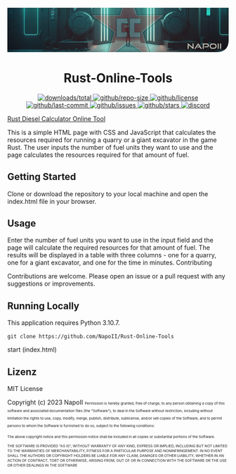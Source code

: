 <p align="center">
<a href="https://github.com/NapoII">
    <img src="Readme_top.png"  alt="NapoII">
</a>

</p>

<center>

# Rust-Online-Tools 
</center>

<p align="center">
<a href="https://github.com/NapoII/Rust-Online-Tools /archive/refs/heads/main.zip">
    <img src="https://img.shields.io/github/downloads/NapoII/Rust-Online-Tools /total" alt="downloads/total">
</a>

<a href="https://github.com/NapoII/Rust-Online-Tools /archive/refs/heads/main.zip">
    <img src="https://img.shields.io/github/repo-size/NapoII/Rust-Online-Tools " alt="github/repo-size">
</a>

<a href="https://github.com/NapoII/Rust-Online-Tools /blob/main/LICENSE">
    <img src="https://img.shields.io/github/license/NapoII/Rust-Online-Tools " alt="github/license">
</a>

<a href="https://github.com/NapoII/Rust-Online-Tools /actions">
    <img src="https://img.shields.io/github/last-commit/NapoII/Rust-Online-Tools " alt="github/last-commit">
</a>

<a href="https://github.com/NapoII/Rust-Online-Tools /issues">
    <img src="https://img.shields.io/github/issues/NapoII/Rust-Online-Tools ?style=plastic" alt="github/issues">
</a>

<a href="https://github.com/NapoII/Rust-Online-Tools /stargazers">
    <img src="https://img.shields.io/github/stars/NapoII/Rust-Online-Tools ?style=social" alt="github/stars">
</a>

<a href="https://discord.gg/g7EW4P65">
    <img src="https://img.shields.io/discord/190307701169979393?style=plastic" alt="discord">
</a>
</p>

<a href="https://napoii.github.io/Rust-Online-Tools /">Rust Diesel Calculator Online Tool</a>


This is a simple HTML page with CSS and JavaScript that calculates the resources required for running a quarry or a giant excavator in the game Rust. The user inputs the number of fuel units they want to use and the page calculates the resources required for that amount of fuel.

## Getting Started

Clone or download the repository to your local machine and open the index.html file in your browser.

## Usage

Enter the number of fuel units you want to use in the input field and the page will calculate the required resources for that amount of fuel. The results will be displayed in a table with three columns - one for a quarry, one for a giant excavator, and one for the time in minutes.
Contributing

Contributions are welcome. Please open an issue or a pull request with any suggestions or improvements.
## Running Locally

This application requires Python 3.10.7.
```
git clone https://github.com/NapoII/Rust-Online-Tools 
```
start (index.html)

## Lizenz

MIT License

Copyright (c) 2023 NapoII
<small><small><small>
Permission is hereby granted, free of charge, to any person obtaining a copy
of this software and associated documentation files (the "Software"), to deal
in the Software without restriction, including without limitation the rights
to use, copy, modify, merge, publish, distribute, sublicense, and/or sell
copies of the Software, and to permit persons to whom the Software is
furnished to do so, subject to the following conditions:

The above copyright notice and this permission notice shall be included in all
copies or substantial portions of the Software.

THE SOFTWARE IS PROVIDED "AS IS", WITHOUT WARRANTY OF ANY KIND, EXPRESS OR
IMPLIED, INCLUDING BUT NOT LIMITED TO THE WARRANTIES OF MERCHANTABILITY,
FITNESS FOR A PARTICULAR PURPOSE AND NONINFRINGEMENT. IN NO EVENT SHALL THE
AUTHORS OR COPYRIGHT HOLDERS BE LIABLE FOR ANY CLAIM, DAMAGES OR OTHER
LIABILITY, WHETHER IN AN ACTION OF CONTRACT, TORT OR OTHERWISE, ARISING FROM,
OUT OF OR IN CONNECTION WITH THE SOFTWARE OR THE USE OR OTHER DEALINGS IN THE
SOFTWARE
</small>
